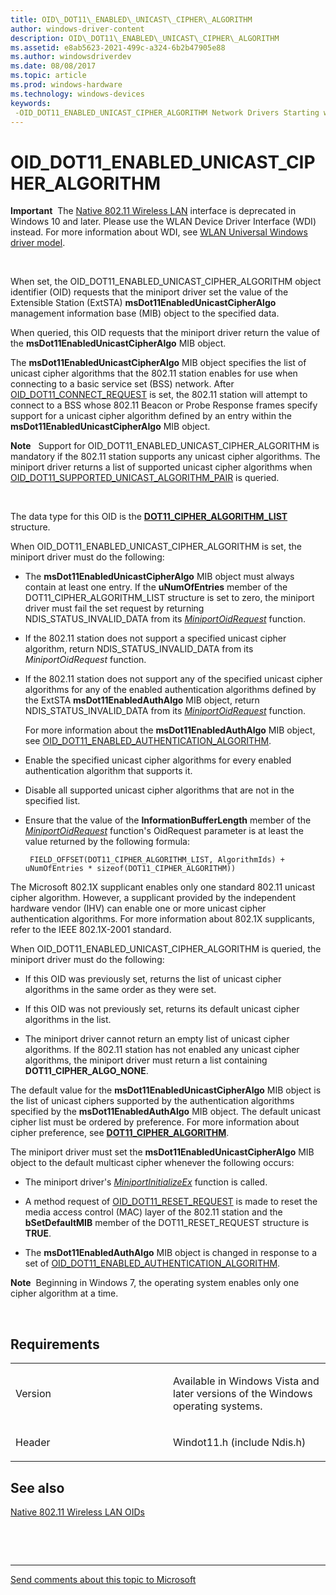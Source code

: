 ```yaml
---
title: OID\_DOT11\_ENABLED\_UNICAST\_CIPHER\_ALGORITHM
author: windows-driver-content
description: OID\_DOT11\_ENABLED\_UNICAST\_CIPHER\_ALGORITHM
ms.assetid: e8ab5623-2021-499c-a324-6b2b47905e88
ms.author: windowsdriverdev
ms.date: 08/08/2017
ms.topic: article
ms.prod: windows-hardware
ms.technology: windows-devices
keywords: 
 -OID_DOT11_ENABLED_UNICAST_CIPHER_ALGORITHM Network Drivers Starting with Windows Vista
---
```


# OID\_DOT11\_ENABLED\_UNICAST\_CIPHER\_ALGORITHM


**Important**  The [Native 802.11 Wireless LAN](https://msdn.microsoft.com/library/windows/hardware/ff560690) interface is deprecated in Windows 10 and later. Please use the WLAN Device Driver Interface (WDI) instead. For more information about WDI, see [WLAN Universal Windows driver model](https://msdn.microsoft.com/library/windows/hardware/dn897672).

 

When set, the OID\_DOT11\_ENABLED\_UNICAST\_CIPHER\_ALGORITHM object identifier (OID) requests that the miniport driver set the value of the Extensible Station (ExtSTA) **msDot11EnabledUnicastCipherAlgo** management information base (MIB) object to the specified data.

When queried, this OID requests that the miniport driver return the value of the **msDot11EnabledUnicastCipherAlgo** MIB object.

The **msDot11EnabledUnicastCipherAlgo** MIB object specifies the list of unicast cipher algorithms that the 802.11 station enables for use when connecting to a basic service set (BSS) network. After [OID\_DOT11\_CONNECT\_REQUEST](oid-dot11-connect-request.md) is set, the 802.11 station will attempt to connect to a BSS whose 802.11 Beacon or Probe Response frames specify support for a unicast cipher algorithm defined by an entry within the **msDot11EnabledUnicastCipherAlgo** MIB object.

**Note**  
Support for OID\_DOT11\_ENABLED\_UNICAST\_CIPHER\_ALGORITHM is mandatory if the 802.11 station supports any unicast cipher algorithms. The miniport driver returns a list of supported unicast cipher algorithms when [OID\_DOT11\_SUPPORTED\_UNICAST\_ALGORITHM\_PAIR](oid-dot11-supported-unicast-algorithm-pair.md) is queried.

 

The data type for this OID is the [**DOT11\_CIPHER\_ALGORITHM\_LIST**](https://msdn.microsoft.com/library/windows/hardware/ff547673) structure.

When OID\_DOT11\_ENABLED\_UNICAST\_CIPHER\_ALGORITHM is set, the miniport driver must do the following:

-   The **msDot11EnabledUnicastCipherAlgo** MIB object must always contain at least one entry. If the **uNumOfEntries** member of the DOT11\_CIPHER\_ALGORITHM\_LIST structure is set to zero, the miniport driver must fail the set request by returning NDIS\_STATUS\_INVALID\_DATA from its [*MiniportOidRequest*](https://msdn.microsoft.com/library/windows/hardware/ff559416) function.

-   If the 802.11 station does not support a specified unicast cipher algorithm, return NDIS\_STATUS\_INVALID\_DATA from its *MiniportOidRequest* function.

-   If the 802.11 station does not support any of the specified unicast cipher algorithms for any of the enabled authentication algorithms defined by the ExtSTA **msDot11EnabledAuthAlgo** MIB object, return NDIS\_STATUS\_INVALID\_DATA from its [*MiniportOidRequest*](https://msdn.microsoft.com/library/windows/hardware/ff559416) function.

    For more information about the **msDot11EnabledAuthAlgo** MIB object, see [OID\_DOT11\_ENABLED\_AUTHENTICATION\_ALGORITHM](oid-dot11-enabled-authentication-algorithm.md).

-   Enable the specified unicast cipher algorithms for every enabled authentication algorithm that supports it.

-   Disable all supported unicast cipher algorithms that are not in the specified list.

-   Ensure that the value of the **InformationBufferLength** member of the [*MiniportOidRequest*](https://msdn.microsoft.com/library/windows/hardware/ff559416) function's OidRequest parameter is at least the value returned by the following formula:

    ```
     FIELD_OFFSET(DOT11_CIPHER_ALGORITHM_LIST, AlgorithmIds) + uNumOfEntries * sizeof(DOT11_CIPHER_ALGORITHM))
    ```

The Microsoft 802.1X supplicant enables only one standard 802.11 unicast cipher algorithm. However, a supplicant provided by the independent hardware vendor (IHV) can enable one or more unicast cipher authentication algorithms. For more information about 802.1X supplicants, refer to the IEEE 802.1X-2001 standard.

When OID\_DOT11\_ENABLED\_UNICAST\_CIPHER\_ALGORITHM is queried, the miniport driver must do the following:

-   If this OID was previously set, returns the list of unicast cipher algorithms in the same order as they were set.

-   If this OID was not previously set, returns its default unicast cipher algorithms in the list.

-   The miniport driver cannot return an empty list of unicast cipher algorithms. If the 802.11 station has not enabled any unicast cipher algorithms, the miniport driver must return a list containing **DOT11\_CIPHER\_ALGO\_NONE**.

The default value for the **msDot11EnabledUnicastCipherAlgo** MIB object is the list of unicast ciphers supported by the authentication algorithms specified by the **msDot11EnabledAuthAlgo** MIB object. The default unicast cipher list must be ordered by preference. For more information about cipher preference, see [**DOT11\_CIPHER\_ALGORITHM**](https://msdn.microsoft.com/library/windows/hardware/ff547672).

The miniport driver must set the **msDot11EnabledUnicastCipherAlgo** MIB object to the default multicast cipher whenever the following occurs:

-   The miniport driver's [*MiniportInitializeEx*](https://msdn.microsoft.com/library/windows/hardware/ff559389) function is called.

-   A method request of [OID\_DOT11\_RESET\_REQUEST](oid-dot11-reset-request.md) is made to reset the media access control (MAC) layer of the 802.11 station and the **bSetDefaultMIB** member of the DOT11\_RESET\_REQUEST structure is **TRUE**.

-   The **msDot11EnabledAuthAlgo** MIB object is changed in response to a set of [OID\_DOT11\_ENABLED\_AUTHENTICATION\_ALGORITHM](oid-dot11-enabled-authentication-algorithm.md).

**Note**  Beginning in Windows 7, the operating system enables only one cipher algorithm at a time.

 

Requirements
------------

<table>
<colgroup>
<col width="50%" />
<col width="50%" />
</colgroup>
<tbody>
<tr class="odd">
<td><p>Version</p></td>
<td><p>Available in Windows Vista and later versions of the Windows operating systems.</p></td>
</tr>
<tr class="even">
<td><p>Header</p></td>
<td>Windot11.h (include Ndis.h)</td>
</tr>
</tbody>
</table>

## See also


[Native 802.11 Wireless LAN OIDs](https://msdn.microsoft.com/library/windows/hardware/ff560691)

 

 


--------------------
[Send comments about this topic to Microsoft](mailto:wsddocfb@microsoft.com?subject=Documentation%20feedback%20%5Bnetvista\netvista%5D:%20OID_DOT11_ENABLED_UNICAST_CIPHER_ALGORITHM%20%20RELEASE:%20%288/8/2017%29&body=%0A%0APRIVACY%20STATEMENT%0A%0AWe%20use%20your%20feedback%20to%20improve%20the%20documentation.%20We%20don't%20use%20your%20email%20address%20for%20any%20other%20purpose,%20and%20we'll%20remove%20your%20email%20address%20from%20our%20system%20after%20the%20issue%20that%20you're%20reporting%20is%20fixed.%20While%20we're%20working%20to%20fix%20this%20issue,%20we%20might%20send%20you%20an%20email%20message%20to%20ask%20for%20more%20info.%20Later,%20we%20might%20also%20send%20you%20an%20email%20message%20to%20let%20you%20know%20that%20we've%20addressed%20your%20feedback.%0A%0AFor%20more%20info%20about%20Microsoft's%20privacy%20policy,%20see%20http://privacy.microsoft.com/default.aspx. "Send comments about this topic to Microsoft")


